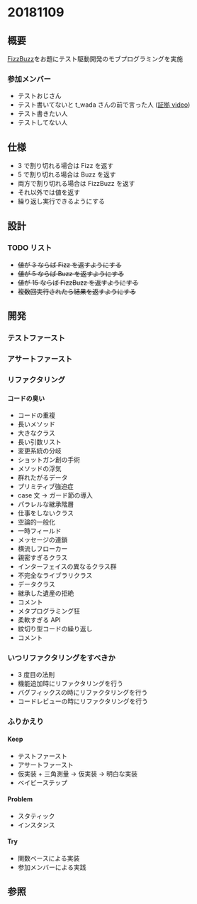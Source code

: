 # 20181109

## 概要

[FizzBuzz](http://www.hiroshima-arc.org/re_zero_tdd/fizz_buzz.html)をお題にテスト駆動開発のモブプログラミングを実施

### 参加メンバー

- テストおじさん
- テスト書いてないと t_wada さんの前で言った人 ([証拠 video](https://twitter.com/NeXTSTEP2OSX/status/863387435228475392))
- テスト書きたい人
- テストしてない人

## 仕様

- 3 で割り切れる場合は Fizz を返す
- 5 で割り切れる場合は Buzz を返す
- 両方で割り切れる場合は FizzBuzz を返す
- それ以外では値を返す
- 繰り返し実行できるようにする

## 設計

### TODO リスト

- ~~値が 3 ならば Fizz を返すようにする~~
- ~~値が 5 ならば Buzz を返すようにする~~
- ~~値が 15 ならば FizzBuzz を返すようにする~~
- ~~複数回実行されたら結果を返すようにする~~

## 開発

### テストファースト

### アサートファースト

### リファクタリング

#### コードの臭い

- コードの重複
- 長いメソッド
- 大きなクラス
- 長い引数リスト
- 変更系統の分岐
- ショットガン創の手術
- メソッドの浮気
- 群れたがるデータ
- プリミティブ強迫症
- case 文 -> ガード節の導入
- パラレルな継承階層
- 仕事をしないクラス
- 空論的一般化
- 一時フィールド
- メッセージの連鎖
- 横流しフローカー
- 親密すぎるクラス
- インターフェイスの異なるクラス群
- 不完全なライブラリクラス
- データクラス
- 継承した遺産の拒絶
- コメント
- メタプログラミング狂
- 柔軟すぎる API
- 紋切り型コードの繰り返し
- コメント

### いつリファクタリングをすべきか

- 3 度目の法則
- 機能追加時にリファクタリングを行う
- バグフィックスの時にリファクタリングを行う
- コードレビューの時にリファクタリングを行う

### ふりかえり

#### Keep

- テストファースト
- アサートファースト
- 仮実装 + 三角測量 -> 仮実装 -> 明白な実装
- ベイビーステップ

#### Problem

- スタティック
- インスタンス

#### Try

- 関数ベースによる実装
- 参加メンバーによる実践

## 参照
